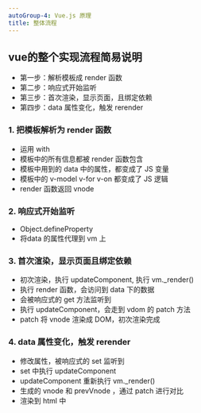 ```yaml
---
autoGroup-4: Vue.js 原理
title: 整体流程
---
```


## vue的整个实现流程简易说明
* 第一步：解析模板成 render 函数
* 第二步：响应式开始监听
* 第三步：首次渲染，显示页面，且绑定依赖
* 第四步：data 属性变化，触发 rerender

### 1. 把模板解析为 render 函数
* 运用 with
* 模板中的所有信息都被 render 函数包含
* 模板中用到的 data 中的属性，都变成了 JS 变量
* 模板中的 v-model v-for v-on 都变成了 JS 逻辑
* render 函数返回 vnode

### 2. 响应式开始监听
* Object.defineProperty
* 将data 的属性代理到 vm 上

### 3. 首次渲染，显示页面且绑定依赖
* 初次渲染，执行 updateComponent, 执行 vm._render()
* 执行 render 函数，会访问到 data 下的数据
* 会被响应式的 get 方法监听到
* 执行 updateComponent，会走到 vdom 的 patch 方法
* patch 将 vnode 渲染成 DOM，初次渲染完成

### 4. data 属性变化，触发 rerender 
* 修改属性，被响应式的 set 监听到
* set 中执行 updateComponent
* updateComponent 重新执行 vm._render()
* 生成的 vnode 和 prevVnode ，通过 patch 进行对比
* 渲染到 html 中
